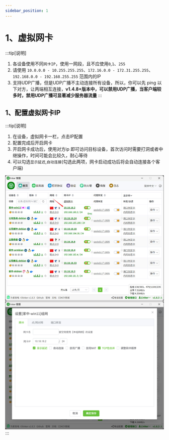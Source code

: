 ```yaml
---
sidebar_position: 1
---
```


# 1、虚拟网卡

:::tip[说明]

1. 各设备使用不同`网卡IP`，使用一网段，且不应使用`0`,`1`、`255`
2. 请使用 `10.0.0.0 - 10.255.255.255`、`172.16.0.0 - 172.31.255.255`、`192.168.0.0 - 192.168.255.255` 范围内的IP 
3. 支持UDP广播，但是UDP广播不主动连接所有设备，所以，你可以先 ping 以下对方，让两端相互连接，**v1.4.8+版本中，可以禁用UDP广播，当客户端较多时，禁用UDP广播可显著减少服务器流量**
:::


## 1、配置虚拟网卡IP

:::tip[说明]

1. 在设备，虚拟网卡一栏，点击IP配置
2. 配置完成后开启网卡 
3. 开启网卡成功后，使用对方ip 即可访问目标设备，首次访问时需要打洞或者中继操作，时间可能会比较久，耐心等待
4. 可以勾选`显示延迟`,`自动连接`(勾选此两项，网卡启动成功后将会自动连接各个客户端)

![Docusaurus Plushie](./img/tuntap1.jpg)
![Docusaurus Plushie](./img/tuntap2.jpg)
:::
